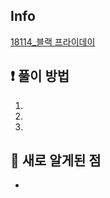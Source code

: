 ## Info
<a href="https://www.acmicpc.net/problem/18114" rel="nofollow">18114_블랙 프라이데이</a>

## ❗ 풀이 방법
1. 
2. 
3. 

## 🙂 새로 알게된 점

* 

